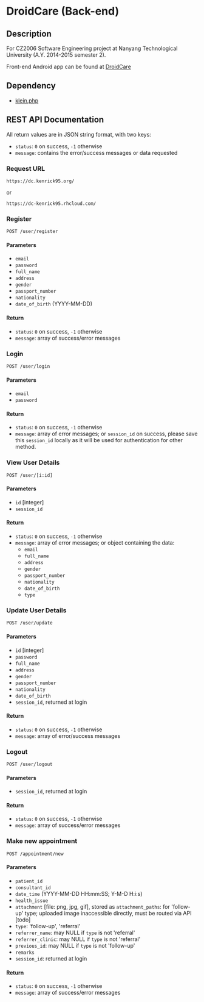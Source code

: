 # DroidCare (Back-end)
## Description
For CZ2006 Software Engineering project at Nanyang Technological University (A.Y. 2014-2015 semester 2).

Front-end Android app can be found at [DroidCare](https://github.com/edocsss/DroidCare)

## Dependency
* [klein.php](https://github.com/chriso/klein.php)

## REST API Documentation
All return values are in JSON string format, with two keys:
* `status`: `0` on success, `-1` otherwise
* `message`: contains the error/success messages or data requested

### Request URL
```
https://dc.kenrick95.org/
```
or
```
https://dc-kenrick95.rhcloud.com/
```

### Register
```
POST /user/register
```

#### Parameters
* `email`
* `password`
* `full_name`
* `address`
* `gender`
* `passport_number`
* `nationality`
* `date_of_birth` (YYYY-MM-DD)

#### Return
* `status`: `0` on success, `-1` otherwise
* `message`: array of success/error messages

### Login
```
POST /user/login
```

#### Parameters
* `email`
* `password`

#### Return
* `status`: `0` on success, `-1` otherwise
* `message`: array of error messages; or `session_id` on success, please save this `session_id` locally as it will be used for authentication for other method.

### View User Details
```
POST /user/[i:id]
```

#### Parameters
* `id` [integer]
* `session_id`

#### Return
* `status`: `0` on success, `-1` otherwise
* `message`: array of error messages; or object containing the data:
  * `email`
  * `full_name`
  * `address`
  * `gender`
  * `passport_number`
  * `nationality`
  * `date_of_birth`
  * `type`

### Update User Details
```
POST /user/update
```

#### Parameters
* `id` [integer]
* `password`
* `full_name`
* `address`
* `gender`
* `passport_number`
* `nationality`
* `date_of_birth`
* `session_id`, returned at login

#### Return
* `status`: `0` on success, `-1` otherwise
* `message`: array of error/success messages

### Logout
```
POST /user/logout
```

#### Parameters
* `session_id`, returned at login

#### Return
* `status`: `0` on success, `-1` otherwise
* `message`: array of success/error messages

### Make new appointment
```
POST /appointment/new
```

#### Parameters
* `patient_id`
* `consultant_id`
* `date_time` (YYYY-MM-DD HH:mm:SS; Y-M-D H:i:s)
* `health_issue`
* `attachment` [file: png, jpg, gif], stored as `attachment_paths`: for 'follow-up' type; uploaded image inaccessible directly, must be routed via API [todo]
* `type`: 'follow-up', 'referral'
* `referrer_name`: may NULL if `type` is not 'referral'
* `referrer_clinic`: may NULL if `type` is not 'referral'
* `previous_id`: may NULL if `type` is not 'follow-up'
* `remarks`
* `session_id`: returned at login

#### Return
* `status`: `0` on success, `-1` otherwise
* `message`: array of success/error messages

